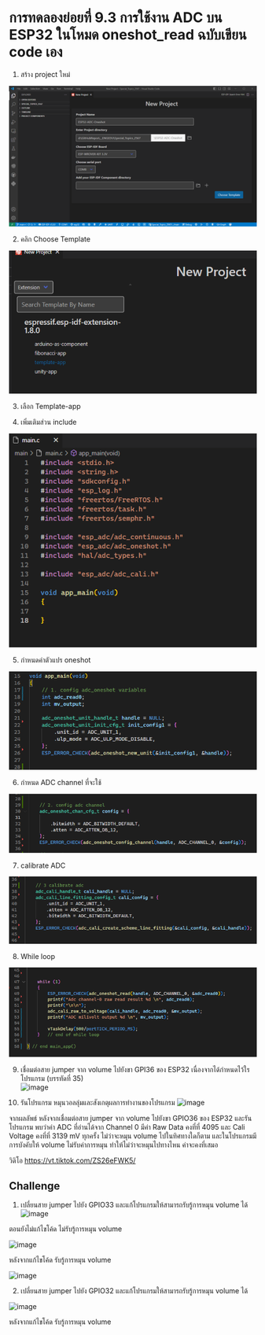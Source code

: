# การทดลองย่อยที่ 9.3 การใช้งาน ADC บน ESP32 ในโหมด oneshot_read ฉบับเขียน code เอง

1. สร้าง  project ใหม่

![alt text](./Pictures/image-21.png)

2. คลิก Choose Template

![alt text](./Pictures/image-22.png)

3. เลือก Template-app

4. เพิ่มเติมส่วน include

![alt text](./Pictures/image-23.png)


5. กำหนดค่าตัวแปร oneshot

![alt text](./Pictures/image-24.png)

6. กำหนด ADC channel ที่จะใช้

![alt text](./Pictures/image-25.png) 

7. calibrate ADC

![alt text](./Pictures/image-26.png)

8. While loop

![alt text](./Pictures/image-27.png)

9. เชื่อมต่อสาย jumper จาก volume ไปยังขา  GPI36  ของ ESP32  เนื่องจากได้กำหนดไว้ใรโปรแกรม (บรรทัดที่  35)   
![image](https://github.com/user-attachments/assets/9cd3a361-5998-4609-8c7a-54fc2310c5a0)

10. รันโปรแกรม หมุนวอลลุ่มและสังเกตุผลการทำงานของโปรแกรม
![image](https://github.com/user-attachments/assets/fa0f6a0c-8e9a-425a-b936-83c7d2b1f081)

จากผลลัพธ์ หลังจากเชื่อมต่อสาย jumper จาก volume ไปยังขา GPIO36 ของ ESP32 และรันโปรแกรม พบว่าค่า ADC ที่อ่านได้จาก Channel 0 มีค่า Raw Data คงที่ที่ 4095 และ Cali Voltage คงที่ที่ 3139 mV ทุกครั้ง ไม่ว่าจะหมุน volume ไปในทิศทางใดก็ตาม และในโปรแกรมมีการบังคับให้ volume ไม่รับค่าการหมุน ทำให้ไม่ว่าจะหมุนไปทางไหน ค่าจะคงที่เสมอ

วิดิโอ https://vt.tiktok.com/ZS26eFWK5/

## Challenge
1. เปลี่ยนสาย jumper ไปยัง GPIO33 และแก้โปรแกรมให้สามารถรับรู้การหมุน volume ได้
![image](https://github.com/user-attachments/assets/53b2a922-a6f7-49b0-90b7-352adb5b6174)

ตอนยังไม่แก้ไขโค้ด ไม่รับรู้การหมุน volume

![image](https://github.com/user-attachments/assets/f1144674-0696-4e36-8c8f-4ae80967b83d)

หลังจากแก้ไขโค้ด รับรู้การหมุน volume

![image](https://github.com/user-attachments/assets/8c1a5a76-a879-40c2-b194-9df3fb0a7d38)


2. เปลี่ยนสาย jumper ไปยัง GPIO32 และแก้โปรแกรมให้สามารถรับรู้การหมุน volume ได้

![image](https://github.com/user-attachments/assets/7a514b73-ba35-4ed3-b03f-74a60fa995d1)

หลังจากแก้ไขโค้ด รับรู้การหมุน volume





